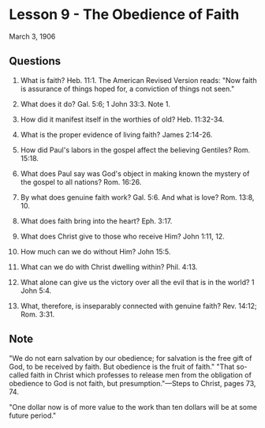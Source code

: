 # Lesson 9 - The Obedience of Faith

March 3, 1906

## Questions

1. What is faith? Heb. 11:1. The American Revised Version reads: "Now faith is assurance of things hoped for, a conviction of things not seen."

2. What does it do? Gal. 5:6; 1 John 33:3. Note 1.

3. How did it manifest itself in the worthies of old? Heb. 11:32-34.

4. What is the proper evidence of living faith? James 2:14-26.

5. How did Paul's labors in the gospel affect the believing Gentiles? Rom. 15:18.

6. What does Paul say was God's object in making known the mystery of the gospel to all nations? Rom. 16:26.

7. By what does genuine faith work? Gal. 5:6. And what is love? Rom. 13:8, 10.

8. What does faith bring into the heart? Eph. 3:17.

9. What does Christ give to those who receive Him? John 1:11, 12.

10. How much can we do without Him? John 15:5.

11. What can we do with Christ dwelling within? Phil. 4:13.

12. What alone can give us the victory over all the evil that is in the world? 1 John 5:4.

13. What, therefore, is inseparably connected with genuine faith? Rev. 14:12; Rom. 3:31.

## Note

"We do not earn salvation by our obedience; for salvation is the free gift of God, to be received by faith. But obedience is the fruit of faith." "That so-called faith in Christ which professes to release men from the obligation of obedience to God is not faith, but presumption."—Steps to Christ, pages 73, 74.

"One dollar now is of more value to the work than ten dollars will be at some future period."